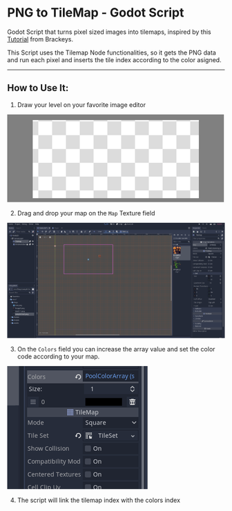 # PNG to TileMap - Godot Script


Godot Script that turns pixel sized images into tilemaps, inspired by this [Tutorial](https://youtu.be/B_Xp9pt8nRY) from Brackeys.

This Script uses the Tilemap Node functionalities, so it gets the PNG data and run each pixel and inserts the tile index according to the color asigned.

***

## How to Use It:


1. Draw your level on your favorite image editor
   
![Step1](/assets/images/step1.gif)

2. Drag and drop your map on the `Map` Texture field

![Step2](assets/images/step2.gif)

3. On the `Colors` field you can increase the array value and set the color code according to your map.

![Step3](assets/images/step3.gif)

4. The script will link the tilemap index with the colors index

